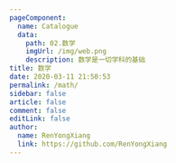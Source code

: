 ```yaml
---
pageComponent:
  name: Catalogue
  data:
    path: 02.数学
    imgUrl: /img/web.png
    description: 数学是一切学科的基础
title: 数学
date: 2020-03-11 21:50:53
permalink: /math/
sidebar: false
article: false
comment: false
editLink: false
author:
  name: RenYongXiang
  link: https://github.com/RenYongXiang
---
```

